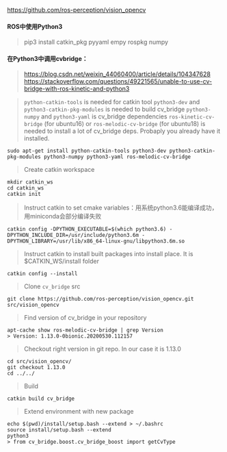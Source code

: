 https://github.com/ros-perception/vision_opencv

#### ROS中使用Python3
> pip3 install catkin_pkg pyyaml empy rospkg numpy

#### 在Python3中调用cvbridge：
> https://blog.csdn.net/weixin_44060400/article/details/104347628
> https://stackoverflow.com/questions/49221565/unable-to-use-cv-bridge-with-ros-kinetic-and-python3

> `python-catkin-tools` is needed for catkin tool
> `python3-dev` and `python3-catkin-pkg-modules` is needed to build cv_bridge
> `python3-numpy` and `python3-yaml` is cv_bridge dependencies
> `ros-kinetic-cv-bridge` (for ubuntu16) or `ros-melodic-cv-bridge` (for ubuntu18) is needed to install a lot of cv_bridge deps. Probaply you already have it installed.

`sudo apt-get install python-catkin-tools python3-dev python3-catkin-pkg-modules python3-numpy python3-yaml ros-melodic-cv-bridge`

> Create catkin workspace
```
mkdir catkin_ws
cd catkin_ws
catkin init
```
> Instruct catkin to set cmake variables：用系统python3.6能编译成功，用miniconda会部分编译失败

`catkin config -DPYTHON_EXECUTABLE=$(which python3.6) -DPYTHON_INCLUDE_DIR=/usr/include/python3.6m -DPYTHON_LIBRARY=/usr/lib/x86_64-linux-gnu/libpython3.6m.so`

> Instruct catkin to install built packages into install place. It is $CATKIN_WS/install folder

`catkin config --install`

> Clone `cv_bridge` src

`git clone https://github.com/ros-perception/vision_opencv.git src/vision_opencv`

> Find version of cv_bridge in your repository

```
apt-cache show ros-melodic-cv-bridge | grep Version
> Version: 1.13.0-0bionic.20200530.112157
```

> Checkout right version in git repo. In our case it is 1.13.0
```
cd src/vision_opencv/
git checkout 1.13.0
cd ../../
```
> Build

`catkin build cv_bridge`

> Extend environment with new package
```
echo $(pwd)/install/setup.bash --extend > ~/.bashrc
source install/setup.bash --extend
python3
> from cv_bridge.boost.cv_bridge_boost import getCvType
```

